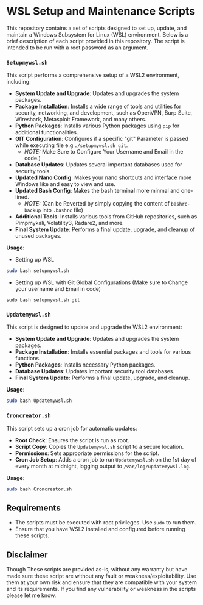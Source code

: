 **WSL Setup and Maintenance Scripts**
=====================================

This repository contains a set of scripts designed to set up, update, and maintain a Windows Subsystem for Linux (WSL) environment. Below is a brief description of each script provided in this repository. The script is intended to be run with a root password as an argument.

### `Setupmywsl.sh`

This script performs a comprehensive setup of a WSL2 environment, including:

- **System Update and Upgrade**: Updates and upgrades the system packages.
- **Package Installation**: Installs a wide range of tools and utilities for security, networking, and development, such as OpenVPN, Burp Suite, Wireshark, Metasploit Framework, and many others.
- **Python Packages**: Installs various Python packages using `pip` for additional functionalities.
- **GIT Configuration**: Configures if a specific "git" Parameter is passed while executing file e.g `./setupmywsl.sh git`.
  - _NOTE:_ Make Sure to Configure Your Username and Email in the code.)
- **Database Updates**: Updates several important databases used for security tools.
- **Updated Nano Config**: Makes your nano shortcuts and interface more Windows like and easy to view and use.
- **Updated Bash Config**: Makes the bash terminal more minmal and one-lined.
  - _NOTE:_ (Can be Reverted by simply copying the content of `bashrc-backup` into `.bashrc` file)
- **Additional Tools**: Installs various tools from GitHub repositories, such as Pimpmykali, Volatility3, Radare2, and more.
- **Final System Update**: Performs a final update, upgrade, and cleanup of unused packages.

**Usage**:
- Setting up WSL
```bash
sudo bash setupmywsl.sh
```
- Setting up WSL with Git Global Configurations (Make sure to Change your username and Email in code)
```
sudo bash setupmywsl.sh git
```

### `Updatemywsl.sh`

This script is designed to update and upgrade the WSL2 environment:

- **System Update and Upgrade**: Updates and upgrades the system packages.
- **Package Installation**: Installs essential packages and tools for various functions.
- **Python Packages**: Installs necessary Python packages.
- **Database Updates**: Updates important security tool databases.
- **Final System Update**: Performs a final update, upgrade, and cleanup.

**Usage**:
```bash
sudo bash Updatemywsl.sh
```

### `Croncreator.sh`

This script sets up a cron job for automatic updates:

- **Root Check**: Ensures the script is run as root.
- **Script Copy**: Copies the `Updatemywsl.sh` script to a secure location.
- **Permissions**: Sets appropriate permissions for the script.
- **Cron Job Setup**: Adds a cron job to run `Updatemywsl.sh` on the 1st day of every month at midnight, logging output to `/var/log/updatemywsl.log`.

**Usage**:
```bash
sudo bash Croncreator.sh
```

## Requirements

- The scripts must be executed with root privileges. Use `sudo` to run them.
- Ensure that you have WSL2 installed and configured before running these scripts.

## Disclaimer

Though These scripts are provided as-is, without any warranty but have made sure these script are without any fault or weakness/exploitability. Use them at your own risk and ensure that they are compatible with your system and its requirements. If you find any vulnerability or weakness in the scripts please let me know.
